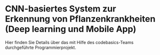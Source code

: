 # CNN-basiertes System zur Erkennung von Pflanzenkrankheiten (Deep learning und Mobile App)

Hier finden Sie Details über das mit Hilfe des codebasics-Teams durchgeführte Programmierprojekt.
